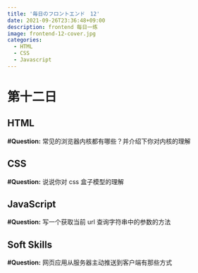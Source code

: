 ```yaml
---
title: '毎日のフロントエンド　12'
date: 2021-09-26T23:36:48+09:00
description: frontend 每日一练
image: frontend-12-cover.jpg
categories:
  - HTML
  - CSS
  - Javascript
---
```


# 第十二日

## HTML

**#Question:** 常见的浏览器内核都有哪些？并介绍下你对内核的理解

## CSS

**#Question:** 说说你对 css 盒子模型的理解

## JavaScript

**#Question:** 写一个获取当前 url 查询字符串中的参数的方法

## Soft Skills

**#Question:** 网页应用从服务器主动推送到客户端有那些方式
